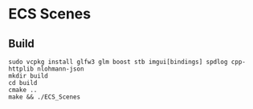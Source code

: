 # ECS Scenes

## Build

```
sudo vcpkg install glfw3 glm boost stb imgui[bindings] spdlog cpp-httplib nlohmann-json
mkdir build
cd build
cmake ..
make && ./ECS_Scenes
```
